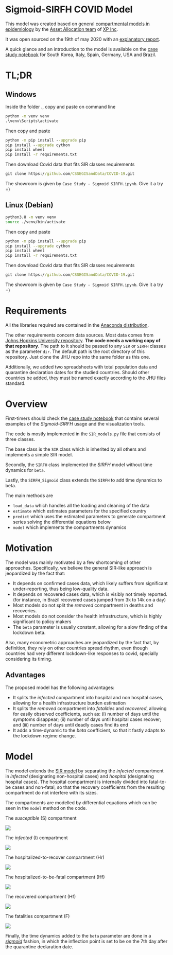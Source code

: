 # Sigmoid-SIRFH COVID Model

This model was created based on general [compartmental models in epidemiology](https://en.wikipedia.org/wiki/Compartmental_models_in_epidemiology) by the [Asset Allocation team](https://conteudos.xpi.com.br/guia-de-investimentos/) of [XP Inc](https://www.xpinc.com/).

It was open sourced on the 19th of may 2020 with an [explanatory report](https://conteudos.xpi.com.br/guia-de-investimentos/relatorios/um-modelo-para-o-coronavirus/).

A quick glance and an introduction to the model is available on the [case study notebook](https://github.com/comunidadexp/sirfh-covid/blob/master/Case%20Study%20-%20Sigmoid%20SIRFH.ipynb) for South Korea, Italy, Spain, Germany, USA and Brazil.

# TL;DR

## Windows

Inside the folder .\, copy and paste on command line
```bat
python -m venv venv
.\venv\Scripts\activate
```

Then copy and paste
```bat
python -m pip install --upgrade pip
pip install --upgrade cython
pip install wheel
pip install -r requirements.txt
```

Then download Covid data that fits SIR classes requirements
```bat
git clone https://github.com/CSSEGISandData/COVID-19.git
```

The showroom is given by `Case Study - Sigmoid SIRFH.ipynb`. Give it a try =)

## Linux (Debian)

```sh
python3.8 -m venv venv
source ./venv/bin/activate
```

Then copy and paste
```sh
python -m pip install --upgrade pip
pip install --upgrade cython
pip install wheel
pip install -r requirements.txt
```

Then download Covid data that fits SIR classes requirements
```bat
git clone https://github.com/CSSEGISandData/COVID-19.git
```

The showroom is given by `Case Study - Sigmoid SIRFH.ipynb`. Give it a try =)

# Requirements

All the libraries required are contained in the [Anaconda distribution](https://www.anaconda.com/).

The other requirements concern data sources. Most data comes from [Johns Hopkins University repository](https://github.com/CSSEGISandData/COVID-19). **The code needs a working copy of that repository**. The path to it should be passed to any `SIR` or `SIRFH` classes as the parameter `dir`. The default path is the root directory of this repository. Just clone the JHU repo into the same folder as this one. 

Additionally, we added two spreadsheets with total population data and quarantine declaration dates for the studied countries. Should other countries be added, they must be named exactly according to the JHU files standard.

# Overview

First-timers should check the [case study notebook](https://github.com/comunidadexp/sirfh-covid/blob/master/Case%20Study%20-%20Sigmoid%20SIRFH.ipynb) that contains several examples of the *Sigmoid-SIRFH* usage and the visualization tools.

The code is mostly implemented in the `SIR_models.py` file that consists of three classes.

The base class is the `SIR` class which is inherited by all others and implements a simple SIR model.

Secondly, the `SIRFH` class implemented the *SIRFH* model without time dynamics for `beta`.

Lastly, the `SIRFH_Sigmoid` class extends the `SIRFH` to add time dynamics to beta.

The main methods are 

* `load_data` which handles all the loading and cleaning of the data 
* `estimate` which estimates parameters for the specified country
* `predict` which uses the estimated parameters to generate compartment series solving the differential equations below
* `model` which implements the compartments dynamics

# Motivation

The model was mainly motivated by a few shortcoming of other approaches. Specifically, we believe the general SIR-like approach is jeopardized by the fact that:
* It depends on confirmed cases data, which likely suffers from significant under-reporting, thus being low-quality data.
* It depends on recovered cases data, which is visibly not timely reported. (for instance, in Brazil recovered cases jumped from 3k to 14k on a day)
* Most models do not split the *removed* compartment in deaths and recoveries.
* Most models do not consider the health infrastructure, which is highly significant to policy makers
* The `beta` parameter is usually constant, allowing for a slow finding of the lockdown beta.

Also, many econometric approaches are jeopardized by the fact that, by definition, they rely on other countries spread rhythm, even though countries had very different lockdown-like responses to covid, specially considering its timing.  

## Advantages

The proposed model has the following advantages:
* It splits the *infected* compartment into hospital and non hospital cases, allowing for a health infrastructure burden estimation
* It splits the *removed* compartment into *fatalities* and *recovered*, allowing for easily observed coefficients, such as: (i) number of days until the symptoms disappear; (ii) number of days until hospital cases recover; and (iii) number of days until deadly cases find its end
* It adds a time-dynamic to the *beta* coefficient, so that it fastly adapts to the lockdown regime change.

# Model

The model extends the [SIR model](https://en.wikipedia.org/wiki/Compartmental_models_in_epidemiology) by separating the *infected* compartment in *infected* (designating non-hospital cases) and *hospital* (designating hospital cases). The hospital compartment is internally divided into fatal-to-be cases and non-fatal, so that the recovery coefficients from the resulting compartment do not interfere with its sizes.

The compartments are modelled by differential equations which can be seen in the `model` method on the code.

The *susceptible* (S) compartment

<img src="https://render.githubusercontent.com/render/math?math=\frac{dS}{dt} = - \frac{\beta IS}{N}"> 
<br>

The *infected* (I) compartment

<img src="https://render.githubusercontent.com/render/math?math=\frac{dI}{dt} = (1 - \rho) \times \frac{\beta IS}{N} - \gamma_{I} I">
<br>

The hospitalized-to-recover compartment (Hr)

<img src="https://render.githubusercontent.com/render/math?math=\frac{dH_r}{dt} = \rho \times (1-\delta) \times \frac{\beta IS}{N} - \gamma_h H_r">
<br>

The hospitalized-to-be-fatal compartment (Hf)

<img src="https://render.githubusercontent.com/render/math?math=\frac{dH_f}{dt} = \rho \times \delta \times \frac{\beta IS}{N} - \omega H_f">
<br>

The recovered compartment (Hf)

<img src="https://render.githubusercontent.com/render/math?math=\frac{dR}{dt} = \gamma_{I} I_n + \gamma_h H_r">
<br>

The fatalities compartment (F)

<img src="https://render.githubusercontent.com/render/math?math=\frac{dF}{dt} =\omega H_f">
<br>

Finally, the time dynamics added to the `beta` parameter are done in a *[sigmoid](https://en.wikipedia.org/wiki/Sigmoid_function)* fashion, in which the inflection point is set to be on the 7th day after the quarantine declaration date.